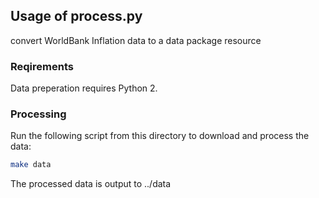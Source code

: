 ## Usage of process.py
    
convert WorldBank Inflation data to a data package resource
    
### Reqirements

Data preperation requires Python 2.

### Processing

Run the following script from this directory to download and process the data:

```bash
make data
```

The processed data is output to ../data
